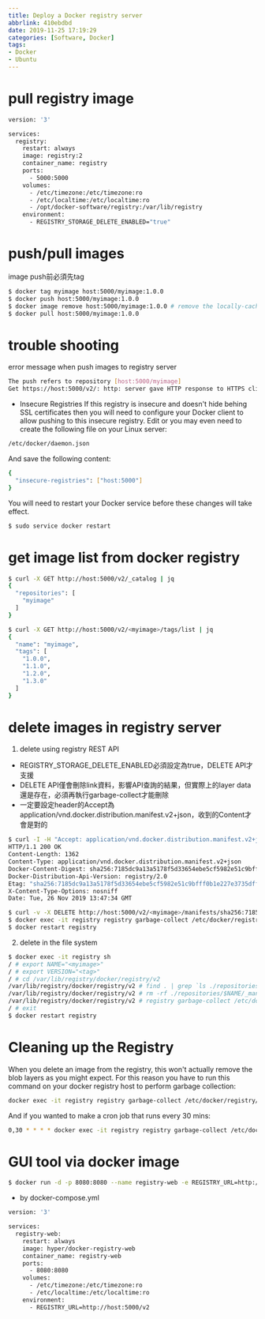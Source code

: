 ```yaml
---
title: Deploy a Docker registry server
abbrlink: 410ebdbd
date: 2019-11-25 17:19:29
categories: [Software, Docker]
tags:
- Docker
- Ubuntu
---
```


# pull registry image
```bash
version: '3'

services:
  registry:
    restart: always
    image: registry:2
    container_name: registry
    ports:
      - 5000:5000
    volumes:
      - /etc/timezone:/etc/timezone:ro
      - /etc/localtime:/etc/localtime:ro
      - /opt/docker-software/registry:/var/lib/registry
    environment:
      - REGISTRY_STORAGE_DELETE_ENABLED="true"
```

# push/pull images
image push前必須先tag
```bash
$ docker tag myimage host:5000/myimage:1.0.0
$ docker push host:5000/myimage:1.0.0
$ docker image remove host:5000/myimage:1.0.0 # remove the locally-cached host:5000/myimage:1.0.0
$ docker pull host:5000/myimage:1.0.0
```

# trouble shooting
error message when push images to registry server
```bash
The push refers to repository [host:5000/myimage]
Get https://host:5000/v2/: http: server gave HTTP response to HTTPS client
```
* Insecure Registries
If this registry is insecure and doesn't hide behing SSL certificates then you will need to configure your Docker client to allow pushing to this insecure registry.
Edit or you may even need to create the following file on your Linux server:
```bash
/etc/docker/daemon.json
```
And save the following content:
```bash
{
  "insecure-registries": ["host:5000"]
}
```
You will need to restart your Docker service before these changes will take effect.
```bash
$ sudo service docker restart
```

# get image list from docker registry
```bash
$ curl -X GET http://host:5000/v2/_catalog | jq
{
  "repositories": [
    "myimage"
  ]
}

$ curl -X GET http://host:5000/v2/<myimage>/tags/list | jq
{
  "name": "myimage",
  "tags": [
    "1.0.0",
    "1.1.0",
    "1.2.0",
    "1.3.0"
  ]
}
```

# delete images in registry server
1. delete using registry REST API
* REGISTRY_STORAGE_DELETE_ENABLED必須設定為true，DELETE API才支援
* DELETE API僅會刪除link資料，影響API查詢的結果，但實際上的layer data還是存在，必須再執行garbage-collect才能刪除
* 一定要設定header的Accept為application/vnd.docker.distribution.manifest.v2+json，收到的Content才會是對的
```bash
$ curl -I -H "Accept: application/vnd.docker.distribution.manifest.v2+json" http://host:5000/v2/<myimage>/manifests/<tag>
HTTP/1.1 200 OK
Content-Length: 1362
Content-Type: application/vnd.docker.distribution.manifest.v2+json
Docker-Content-Digest: sha256:7185dc9a13a5178f5d33654ebe5cf5982e51c9bfff0b1e227e3735dffffe7226
Docker-Distribution-Api-Version: registry/2.0
Etag: "sha256:7185dc9a13a5178f5d33654ebe5cf5982e51c9bfff0b1e227e3735dffffe7226"
X-Content-Type-Options: nosniff
Date: Tue, 26 Nov 2019 13:47:34 GMT

$ curl -v -X DELETE http://host:5000/v2/<myimage>/manifests/sha256:7185dc9a13a5178f5d33654ebe5cf5982e51c9bfff0b1e227e3735dffffe7226
$ docker exec -it registry registry garbage-collect /etc/docker/registry/config.yml
$ docker restart registry
```
2. delete in the file system
```bash
$ docker exec -it registry sh
/ # export NAME="<myimage>"
/ # export VERSION="<tag>"
/ # cd /var/lib/registry/docker/registry/v2
/var/lib/registry/docker/registry/v2 # find . | grep `ls ./repositories/$NAME/_manifests/tags/$VERSION/index/sha256`| xargs rm -rf $1
/var/lib/registry/docker/registry/v2 # rm -rf ./repositories/$NAME/_manifests/tags/$VERSION
/var/lib/registry/docker/registry/v2 # registry garbage-collect /etc/docker/registry/config.yml
/ # exit
$ docker restart registry
```

# Cleaning up the Registry
When you delete an image from the registry, this won't actually remove the blob layers as you might expect. For this reason you have to run this command on your docker registry host to perform garbage collection:
```bash
docker exec -it registry registry garbage-collect /etc/docker/registry/config.yml
```
And if you wanted to make a cron job that runs every 30 mins:
```bash
0,30 * * * * docker exec -it registry registry garbage-collect /etc/docker/registry/config.yml >> /dev/null 2>&1
```

# GUI tool via docker image
```bash
$ docker run -d -p 8080:8080 --name registry-web -e REGISTRY_URL=http://host:5000/v2 hyper/docker-registry-web
```
* by docker-compose.yml
```bash
version: '3'

services:
  registry-web:
    restart: always
    image: hyper/docker-registry-web
    container_name: registry-web
    ports:
      - 8080:8080
    volumes:
      - /etc/timezone:/etc/timezone:ro
      - /etc/localtime:/etc/localtime:ro
    environment:
      - REGISTRY_URL=http://host:5000/v2
```